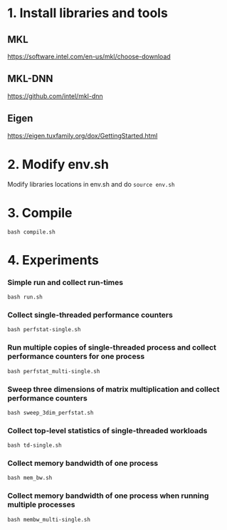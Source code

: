 # 1. Install libraries and tools

## MKL

https://software.intel.com/en-us/mkl/choose-download

## MKL-DNN

https://github.com/intel/mkl-dnn

## Eigen

https://eigen.tuxfamily.org/dox/GettingStarted.html

# 2. Modify env.sh
Modify libraries locations in env.sh and do `source env.sh`

# 3. Compile
```
bash compile.sh
```

# 4. Experiments

### Simple run and collect run-times
```
bash run.sh
```

### Collect single-threaded performance counters
```
bash perfstat-single.sh
```

### Run multiple copies of single-threaded process and collect performance counters for one process
```
bash perfstat_multi-single.sh
```

### Sweep three dimensions of matrix multiplication and collect performance counters
```
bash sweep_3dim_perfstat.sh 
```

### Collect top-level statistics of single-threaded workloads
```
bash td-single.sh
```

### Collect memory bandwidth of one process
```
bash mem_bw.sh
```

### Collect memory bandwidth of one process when running multiple processes
```
bash membw_multi-single.sh
```
